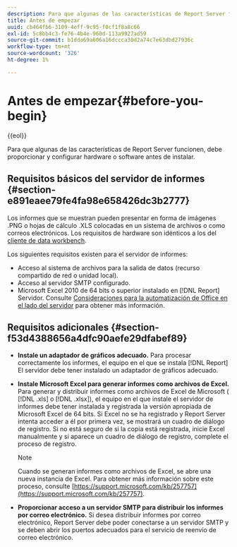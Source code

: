 ```yaml
---
description: Para que algunas de las características de Report Server funcionen, debe proporcionar y configurar hardware o software antes de instalar.
title: Antes de empezar
uuid: cb464fb6-3109-4eff-9c95-f0cf1f8a8c66
exl-id: 5c8bb4c3-fe76-4b4e-960d-113a9927ad59
source-git-commit: b1dda69a606a16dccca30d2a74c7e63dbd27936c
workflow-type: tm+mt
source-wordcount: '326'
ht-degree: 1%

---
```


# Antes de empezar{#before-you-begin}

{{eol}}

Para que algunas de las características de Report Server funcionen, debe proporcionar y configurar hardware o software antes de instalar.

## Requisitos básicos del servidor de informes {#section-e891eaee79fe4fa98e658426dc3b2777}

Los informes que se muestran pueden presentar en forma de imágenes .PNG o hojas de cálculo .XLS colocadas en un sistema de archivos o como correos electrónicos. Los requisitos de hardware son idénticos a los del [cliente de data workbench](https://experienceleague.adobe.com/docs/data-workbench/using/install/c-data-workbench-client-install.html#Data_Workbench_Client_Minimum_System_Requirements).

Los siguientes requisitos existen para el servidor de informes:

* Acceso al sistema de archivos para la salida de datos (recurso compartido de red o unidad local).
* Acceso al servidor SMTP configurado.
* Microsoft Excel 2010 de 64 bits o superior instalado en [!DNL Report] Servidor. Consulte [Consideraciones para la automatización de Office en el lado del servidor](https://support.microsoft.com/kb/257757) para obtener más información.

## Requisitos adicionales {#section-f53d4388656a4dfc90aefe29dfabef89}

* **Instale un adaptador de gráficos adecuado.** Para procesar correctamente los informes, el equipo en el que se instala [!DNL Report] El servidor debe tener instalado un adaptador de gráficos adecuado.

* **Instale Microsoft Excel para generar informes como archivos de Excel.** Para generar y distribuir informes como archivos de Excel de Microsoft ( [!DNL .xls] o [!DNL .xlsx]), el equipo en el que instale el servidor de informes debe tener instalada y registrada la versión apropiada de Microsoft Excel de 64 bits. Si Excel no se ha registrado y Report Server intenta acceder a él por primera vez, se mostrará un cuadro de diálogo de registro. Si no está seguro de si la copia está registrada, inicie Excel manualmente y si aparece un cuadro de diálogo de registro, complete el proceso de registro.

   >[!NOTE]
   >
   >Cuando se generan informes como archivos de Excel, se abre una nueva instancia de Excel. Para obtener más información sobre este proceso, consulte [https://support.microsoft.com/kb/257757](https://support.microsoft.com/kb/257757).

* **Proporcionar acceso a un servidor SMTP para distribuir los informes por correo electrónico.** Si desea distribuir informes por correo electrónico, Report Server debe poder conectarse a un servidor SMTP y se deben abrir los puertos adecuados para el servicio de reenvío de correo electrónico.
